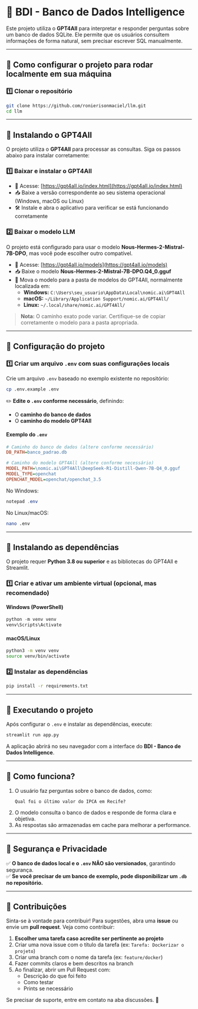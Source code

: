# 🏦 BDI - Banco de Dados Intelligence

Este projeto utiliza o **GPT4All** para interpretar e responder perguntas sobre um banco de dados SQLite. Ele permite que os usuários consultem informações de forma natural, sem precisar escrever SQL manualmente.

---

## **📌 Como configurar o projeto para rodar localmente em sua máquina**

### **1️⃣ Clonar o repositório**
```bash
git clone https://github.com/ronierisonmaciel/llm.git
cd llm
```

---

## **📌 Instalando o GPT4All**
O projeto utiliza o **GPT4All** para processar as consultas. Siga os passos abaixo para instalar corretamente:

### **1️⃣ Baixar e instalar o GPT4All**
- 🔗 Acesse: [https://gpt4all.io/index.html](https://gpt4all.io/index.html)
- 📥 Baixe a versão correspondente ao seu sistema operacional (Windows, macOS ou Linux)
- 🛠 Instale e abra o aplicativo para verificar se está funcionando corretamente

### **2️⃣ Baixar o modelo LLM**
O projeto está configurado para usar o modelo **Nous-Hermes-2-Mistral-7B-DPO**, mas você pode escolher outro compatível.
- 🔗 Acesse: [https://gpt4all.io/models](https://gpt4all.io/models)
- 📥 Baixe o modelo **Nous-Hermes-2-Mistral-7B-DPO.Q4_0.gguf**
- 🔀 Mova o modelo para a pasta de modelos do GPT4All, normalmente localizada em:
  - **Windows:** `C:\Users\seu_usuario\AppData\Local\nomic.ai\GPT4All`
  - **macOS:** `~/Library/Application Support/nomic.ai/GPT4All/`
  - **Linux:** `~/.local/share/nomic.ai/GPT4All/`

> **Nota:** O caminho exato pode variar. Certifique-se de copiar corretamente o modelo para a pasta apropriada.

---

## **📌 Configuração do projeto**

### **1️⃣ Criar um arquivo `.env` com suas configurações locais**
Crie um arquivo `.env` baseado no exemplo existente no repositório:
```bash
cp .env.example .env
```

✏️ **Edite o `.env` conforme necessário**, definindo:
- O **caminho do banco de dados**
- O **caminho do modelo GPT4All**

#### **Exemplo do `.env`**
```ini
# Caminho do banco de dados (altere conforme necessário)
DB_PATH=banco_padrao.db

# Caminho do modelo GPT4All (altere conforme necessário)
MODEL_PATH=\nomic.ai\GPT4All\DeepSeek-R1-Distill-Qwen-7B-Q4_0.gguf
MODEL_TYPE=openchat
OPENCHAT_MODEL=openchat/openchat_3.5
```

No Windows:
```powershell
notepad .env
```
No Linux/macOS:
```bash
nano .env
```

---

## **📌 Instalando as dependências**
O projeto requer **Python 3.8 ou superior** e as bibliotecas do GPT4All e Streamlit.

### **1️⃣ Criar e ativar um ambiente virtual (opcional, mas recomendado)**
#### **Windows (PowerShell)**
```powershell
python -m venv venv
venv\Scripts\Activate
```

#### **macOS/Linux**
```bash
python3 -m venv venv
source venv/bin/activate
```

### **2️⃣ Instalar as dependências**
```bash
pip install -r requirements.txt
```

---

## **📌 Executando o projeto**
Após configurar o `.env` e instalar as dependências, execute:

```bash
streamlit run app.py
```

A aplicação abrirá no seu navegador com a interface do **BDI - Banco de Dados Intelligence**.

---

## **📌 Como funciona?**
1. O usuário faz perguntas sobre o banco de dados, como:
   ```
   Qual foi o último valor do IPCA em Recife?
   ```
2. O modelo consulta o banco de dados e responde de forma clara e objetiva.
3. As respostas são armazenadas em cache para melhorar a performance.

---

## **📌 Segurança e Privacidade**
✅ **O banco de dados local e o `.env` NÃO são versionados**, garantindo segurança.  
✅ **Se você precisar de um banco de exemplo, pode disponibilizar um `.db` no repositório.**  

---

## **📌 Contribuições**
Sinta-se à vontade para contribuir! Para sugestões, abra uma **issue** ou envie um **pull request**. Veja como contribuir:

1. **Escolher uma tarefa caso acredite ser pertinente ao projeto**
2. Criar uma nova issue com o título da tarefa (ex: `Tarefa: Dockerizar o projeto`)
3. Criar uma branch com o nome da tarefa (ex: `feature/docker`)
4. Fazer commits claros e bem descritos na branch
5. Ao finalizar, abrir um Pull Request com:
   - Descrição do que foi feito
   - Como testar
   - Prints se necessário

Se precisar de suporte, entre em contato na aba discussões. 🐧
